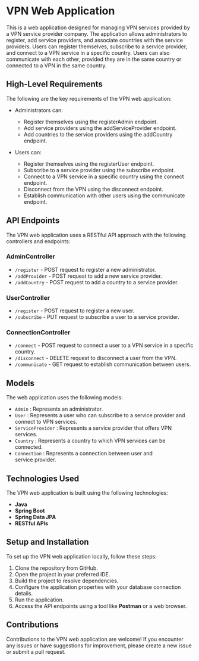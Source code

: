 # VPN Web Application
This is a web application designed for managing VPN services provided by a VPN service provider company. The application allows administrators to register, add service providers, and associate countries with the service providers. Users can register themselves, subscribe to a service provider, and connect to a VPN service in a specific country. Users can also communicate with each other, provided they are in the same country or connected to a VPN in the same country.

## High-Level Requirements
The following are the key requirements of the VPN web application:

- Administrators can:
  - Register themselves using the registerAdmin endpoint.
  - Add service providers using the addServiceProvider endpoint.
  - Add countries to the service providers using the addCountry endpoint.

- Users can:
  - Register themselves using the registerUser endpoint.
  - Subscribe to a service provider using the subscribe endpoint.
  - Connect to a VPN service in a specific country using the connect endpoint.
  - Disconnect from the VPN using the disconnect endpoint.
  - Establish communication with other users using the communicate endpoint.
    
## API Endpoints
The VPN web application uses a RESTful API approach with the following controllers and endpoints:

### AdminController
- `/register` - POST request to register a new administrator.
- `/addProvider` - POST request to add a new service provider.
- `/addCountry` - POST request to add a country to a service provider.
### UserController
- `/register` - POST request to register a new user.
- `/subscribe` - PUT request to subscribe a user to a service provider.
### ConnectionController
- `/connect` - POST request to connect a user to a VPN service in a specific country.
- `/disconnect` - DELETE request to disconnect a user from the VPN.
- `/communicate` - GET request to establish communication between users.
## Models
The web application uses the following models:

* `Admin` : Represents an administrator.
* `User` : Represents a user who can subscribe to a service provider and connect to VPN services.
* `ServiceProvider` : Represents a service provider that offers VPN services.
* `Country` : Represents a country to which VPN services can be connected.
* `Connection` : Represents a connection between user and service provider. 
## Technologies Used
The VPN web application is built using the following technologies:

* **Java**
* **Spring Boot**
* **Spring Data JPA**
* **RESTful APIs**
## Setup and Installation
To set up the VPN web application locally, follow these steps:

1. Clone the repository from GitHub.
2. Open the project in your preferred IDE.
3. Build the project to resolve dependencies.
4. Configure the application properties with your database connection details.
5. Run the application.
6. Access the API endpoints using a tool like **Postman** or a web browser.
## Contributions
Contributions to the VPN web application are welcome! If you encounter any issues or have suggestions for improvement, please create a new issue or submit a pull request.
